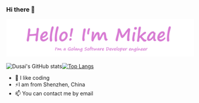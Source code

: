 ### Hi there 👋

![info](./mikael-info.png)

<img src="https://github-readme-stats.vercel.app/api?username=Mikaelemmmm&show_icons=true&theme=cobalt&count_private=true&line_height=33&card_width=540" alt="Dusai's GitHub stats" />[![Top Langs](https://github-readme-stats.vercel.app/api/top-langs/?username=Mikaelemmmm&exclude_repo=github-readme-stats,anuraghazra.github.io&theme=cobalt&count_private=true&line_height=85)](https://github.com/anuraghazra/github-readme-stats)



- 🌱 I like coding
- ⚡I am from Shenzhen, China
- 📫 You can contact me by email
  
